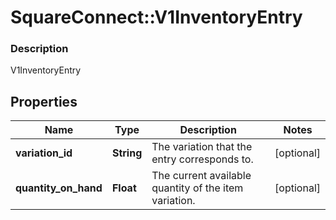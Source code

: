 # SquareConnect::V1InventoryEntry

### Description

V1InventoryEntry

## Properties
Name | Type | Description | Notes
------------ | ------------- | ------------- | -------------
**variation_id** | **String** | The variation that the entry corresponds to. | [optional] 
**quantity_on_hand** | **Float** | The current available quantity of the item variation. | [optional] 


